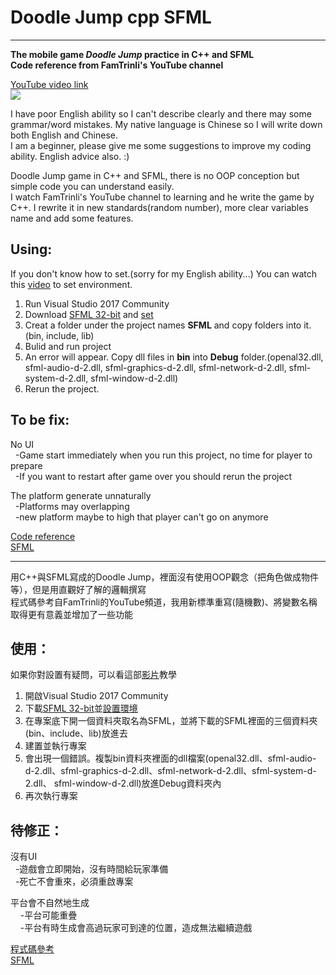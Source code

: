 # Doodle Jump cpp SFML

------
**The mobile game *Doodle Jump* practice in C++ and SFML**<br>
**Code reference from FamTrinli's YouTube channel**

[YouTube video link](https://www.youtube.com/watch?v=7lmDFAI_jJ8)<br>
[![](http://img.youtube.com/vi/7lmDFAI_jJ8/0.jpg)](http://www.youtube.com/watch?v=7lmDFAI_jJ8 "")

I have poor English ability so I can't describe clearly and there may some grammar/word mistakes. My native language is Chinese so I will write down both English and Chinese.<br>
I am a beginner, please give me some suggestions to improve my coding ability. English advice also. :)

Doodle Jump game in C++ and SFML, there is no OOP conception but simple code you can understand easily.<br>
I watch FamTrinli's YouTube channel to learning and he write the game by C++. I rewrite it in new standards(random number), more clear variables name and add some features.

Using:
------
If you don't know how to set.(sorry for my English ability...) You can watch this [video](https://www.youtube.com/watch?v=axIgxBQVBg0) to set environment.
1. Run Visual Studio 2017 Community
2. Download [SFML 32-bit](https://www.sfml-dev.org/download.php) and [set](https://www.sfml-dev.org/tutorials/2.5/start-vc.php)
3. Creat a folder under the project names **SFML** and copy folders into it.(bin, include, lib)
4. Bulid and run project
5. An error will appear. Copy dll files in **bin** into **Debug** folder.(openal32.dll, sfml-audio-d-2.dll, sfml-graphics-d-2.dll, sfml-network-d-2.dll, sfml-system-d-2.dll, sfml-window-d-2.dll)
6. Rerun the project.

To be fix:
----------
No UI<br>
&nbsp;&nbsp;-Game start immediately when you run this project, no time for player to prepare<br>
&nbsp;&nbsp;-If you want to restart after game over you should rerun the project

The platform generate unnaturally<br>
&nbsp;&nbsp;-Platforms may overlapping<br>
&nbsp;&nbsp;-new platform maybe to high that player can't go on anymore

[Code reference](https://www.youtube.com/watch?v=7Vf_vQIUk5Q)<br>
[SFML](https://www.sfml-dev.org/)

-------
用C++與SFML寫成的Doodle Jump，裡面沒有使用OOP觀念（把角色做成物件等），但是用直觀好了解的邏輯撰寫<br>
程式碼參考自FamTrinli的YouTube頻道，我用新標準重寫(隨機數)、將變數名稱取得更有意義並增加了一些功能

使用：
----------
如果你對設置有疑問，可以看這部[影片](https://www.youtube.com/watch?v=axIgxBQVBg0)教學
1. 開啟Visual Studio 2017 Community
2. 下載[SFML 32-bit](https://www.sfml-dev.org/download.php)並[設置環境](https://www.sfml-dev.org/tutorials/2.5/start-vc.php) 
3. 在專案底下開一個資料夾取名為SFML，並將下載的SFML裡面的三個資料夾(bin、include、lib)放進去
4. 建置並執行專案
5. 會出現一個錯誤。複製bin資料夾裡面的dll檔案(openal32.dll、sfml-audio-d-2.dll、sfml-graphics-d-2.dll、sfml-network-d-2.dll、sfml-system-d-2.dll、 sfml-window-d-2.dll)放進Debug資料夾內
6. 再次執行專案

待修正：
----------
沒有UI<br>
&nbsp;&nbsp;-遊戲會立即開始，沒有時間給玩家準備<br>
&nbsp;&nbsp;-死亡不會重來，必須重啟專案
  
平台會不自然地生成<br>
&nbsp;&nbsp;&nbsp;&nbsp;-平台可能重疊<br>
&nbsp;&nbsp;&nbsp;&nbsp;-平台有時生成會高過玩家可到達的位置，造成無法繼續遊戲

[程式碼參考](https://www.youtube.com/watch?v=7Vf_vQIUk5Q)<br>
[SFML](https://www.sfml-dev.org/)
